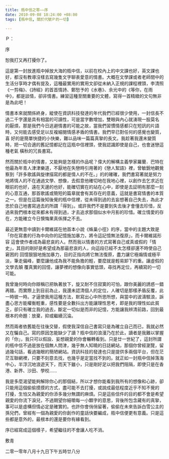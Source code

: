 ```yaml
---
title: 瓶中信之零——序
date: 2010-09-08 18:24:00 +08:00
tags: [瓶中信, 關於代號Ｐ的一切]

---
```


Ｐ：  
  
序  

  
 恕我打又再打擾你了。  
  
 這是第一封放進瓶中掉放大海的瓶中信，以前在校內上的中文課也好，英文課也好，都沒有教導沒樣去寫幾隻文字聊表愛意的情書。大概在文學課或者老師間中的 生活分享時才偶有提及，這種最實用的實用文卻從未納入正規的課程裡頭，李清照《一剪梅》、《詩經》的首首情詩、鄭愁予的《水巷》、余光中的《等你，在雨 中》，都是談情，卻非情書。練習這種至關重要的文體，寫得一首精緻的文句無非是為此吧！  
  
 情書本來就關係終身，縱使在資訊科技發達的年代我們已經很少使用，一封信長不過二千字還是具有相當的可讀性，可是當字數增加，雙眼與內心就湧現一股莫名 的厭煩，那是我們今日逃避情書的可能之故，當我們習慣情感都只在短訊的片語時，又何能去感受足以反複細閱情感矛盾的情書。我們早已對任何的感覺也變質，喜 好的是簡單快捷的小快樂，難以品味一篇篇真摯的長文。我趁著我還未變質時，把一切合適的舊記憶都記在這瓶中信裡頭，使我認識即使是自己，也會迷戀這種老氣 橫秋的冗長書寫。  
  
然而關於瓶中的情書，又能夠是怎樣的作品呢？偉大的解構主義學家羅蘭．巴特在他最為年青人津津樂道，不厭地在失戀時引用著的《戀人絮語》裡，曾敏銳地觀覺 察到「許多歌謠與旋律描寫的都是情人的不在。」的的確確，我們書寫著就是努力地將情人的不在通過文學、想像，去假意他確切地在我地心裡，以創作去乞求近在 眼前的也好，遠在天邊的也好，能確切實在的站在心中，即使是去証明有那麼一刻的心意互通，那首歌謠或簡短的篇章就會有其存在的意義，這就是書寫情書的本質 之一。但是在這篇後知後覺的瓶中信裡，從未得到過的去妄想著自己失去，為此才忠於自己地書寫過去的所謂「得到」。或許我們不是要到失去後才會懂去珍惜，反 過來我們根本從來都未有得到過，才去追求那個似水中月影的珍惜。確立情愛的存在，方能確立今日懊悔果真係揮之不去。  
  
最近更無意中讀到卡爾維諾在他首本小說《蛛巢小徑》的序，當中的主題大致是「你在寫書的行為中向你的記憶施加暴力，將令這記憶無法復原」，而卡爾維諾形容 這會使作者成為最悲哀的人。然而我以情書的方式寫著自己或真或假的「情史」，其目的剛好是希望成為那最悲哀的人，向這段已經不太怎樣卻還不時使自己窘困的 回憶狠狠地施加暴力，目的正指向將它無法復原，盡力讓它極煽情或極平淡，筆走偏峰，要麼讓他成為我不能負擔的輕，要麼就是輕易卸下的重。讓虛假的文學去顛 覆真實的回憶，讓夢裡的想像向事實低頭，尋找再定位，再續寫的一切可能。  
  
我曾幾何時向你辯稱已把執著放下，旋又耐不住寂寞的可怕，跟你美麗的誘惑一錯再錯。而實際上到目前為止，我還未認清個人的定位，人確切是那樣矛盾反覆，此 一時彼一時。才逼使我用這種方法，默寫出心中所思所想，與當中的波濤駭浪，訴盡心思方能權衡輕重，感性要是全數抖出方能讓理性思考，即是我的理性如此貧 乏，卻只有確立我的過去，斷定一切似是而非的記憶，方能讓我辨清前路，回到最根本的命題：放棄，抑或繼續沉淪。  
  
然而兩者依舊能在往後交替，假使我深信自己書寫只是為確立自己而已，我就必然又在騙自己。寫的原因怎能缺少了讀？瓶中信的浪漫乃在於此，讀者是我難以掌握 的「你」，我只可以假設、妄想親愛的你會輾轉看到。只是廿一世紀了，這封所謂的瓶中信不過是放在個無人問津，幾乎無人知曉的日誌網站，那個你曾經瀏覽，留 過幾句話，看過幾眼的簡陋網站。資訊科技的發達也只是提供多兩個平台，但在茫茫互聯網裡，只要不刻意去找，也幾乎是定當找不到的。就正如一封瓶中信掉落海 中心，半浮沉地浪遊天下，而天下雖小，只是剛好足以把我們阻隔，即使只是在香港、新界、沙田、學校……  
  
 我是多麼渴望能夠解除你心的那個結，所以才想你能看到我所有的想像和心跡，卻只能用這個偷偷摸摸的方式，盡可能不去打擾，或說成最低程度近乎不知不覺的 打擾，生怕又為親愛的你添多幾分無謂的麻煩。只是這些信件的目的都不會是希望親愛的你流下淚兒，不過期望你細嚼每一小顆字的意思，背後所包含藏有的真摯， 事可以是虛構但情必定是確實的。也許你會俏俏留著，偷偷在未來告訴白雪公主的孫兒們，曾經有一個為親愛的你創作的童話快要編成，瓶中信便更有意義。只是這 些都是意外的，最根本的還是要你有緣看到。  
  
 序已經寫成這個樣子，希望繼往的不會讓人吃不消。  
  
敷青

二零一零年八月十九日下午五時廿八分  
